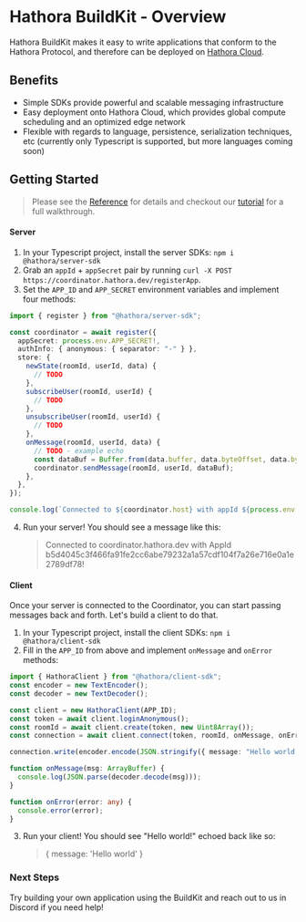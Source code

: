 # Hathora BuildKit - Overview

Hathora BuildKit makes it easy to write applications that conform to the Hathora Protocol, and therefore can be deployed on [Hathora Cloud](../cloud/README.md).

## Benefits

- Simple SDKs provide powerful and scalable messaging infrastructure
- Easy deployment onto Hathora Cloud, which provides global compute scheduling and an optimized edge network
- Flexible with regards to language, persistence, serialization techniques, etc (currently only Typescript is supported, but more languages coming soon)

## Getting Started

> Please see the [Reference](./reference.md) for details and checkout our [tutorial](./tutorial_top_down_shooter.md) for a full walkthrough.

#### Server

1. In your Typescript project, install the server SDKs: `npm i @hathora/server-sdk`
2. Grab an `appId` + `appSecret` pair by running `curl -X POST https://coordinator.hathora.dev/registerApp`.
3. Set the `APP_ID` and `APP_SECRET` environment variables and implement four methods:

```ts
import { register } from "@hathora/server-sdk";

const coordinator = await register({
  appSecret: process.env.APP_SECRET!,
  authInfo: { anonymous: { separator: "-" } },
  store: {
    newState(roomId, userId, data) {
      // TODO
    },
    subscribeUser(roomId, userId) {
      // TODO
    },
    unsubscribeUser(roomId, userId) {
      // TODO
    },
    onMessage(roomId, userId, data) {
      // TODO - example echo
      const dataBuf = Buffer.from(data.buffer, data.byteOffset, data.byteLength);
      coordinator.sendMessage(roomId, userId, dataBuf);
    },
  },
});

console.log(`Connected to ${coordinator.host} with appId ${process.env.APP_ID}!`);
```

4. Run your server! You should see a message like this:
   > Connected to coordinator.hathora.dev with AppId b5d4045c3f466fa91fe2cc6abe79232a1a57cdf104f7a26e716e0a1e2789df78!

#### Client

Once your server is connected to the Coordinator, you can start passing messages back and forth. Let's build a client to do that.

1. In your Typescript project, install the client SDKs: `npm i @hathora/client-sdk`
2. Fill in the `APP_ID` from above and implement `onMessage` and `onError` methods:

```ts
import { HathoraClient } from "@hathora/client-sdk";
const encoder = new TextEncoder();
const decoder = new TextDecoder();

const client = new HathoraClient(APP_ID);
const token = await client.loginAnonymous();
const roomId = await client.create(token, new Uint8Array());
const connection = await client.connect(token, roomId, onMessage, onError);

connection.write(encoder.encode(JSON.stringify({ message: "Hello world!" })));

function onMessage(msg: ArrayBuffer) {
  console.log(JSON.parse(decoder.decode(msg)));
}

function onError(error: any) {
  console.error(error);
}
```

3. Run your client! You should see "Hello world!" echoed back like so:
   > { message: 'Hello world' }

### Next Steps

Try building your own application using the BuildKit and reach out to us in Discord if you need help!
